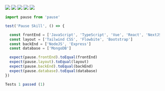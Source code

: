 ![](http://github-profile-summary-cards.vercel.app/api/cards/profile-details?username=akizyfee&theme=ocean_dark)
![](http://github-profile-summary-cards.vercel.app/api/cards/repos-per-language?username=akizyfee&theme=ocean_dark)
![](http://github-profile-summary-cards.vercel.app/api/cards/most-commit-language?username=akizyfee&theme=ocean_dark)
![](http://github-profile-summary-cards.vercel.app/api/cards/stats?username=akizyfee&theme=ocean_dark)
![](http://github-profile-summary-cards.vercel.app/api/cards/productive-time?username=akizyfee&theme=ocean_dark&utcOffset=8)

```js
import pause from 'pause'

test('Pause Skill', () => {

  const frontEnd = ['JavaScript', 'TypeScript', 'Vue', 'React', 'NextJS']
  const layout = ['Tailwind CSS', 'Flowbite', 'Bootstrap']
  const backEnd = ['NodeJS', 'Express']
  const database = ['MongoDB']

  expect(pause.frontEnd).toEqual(frontEnd)
  expect(pause.layout).toEqual(layout)
  expect(pause.backEnd).toEqual(backEnd)
  expect(pause.database).toEqual(database)
})

Tests 1 passed (1)
```
